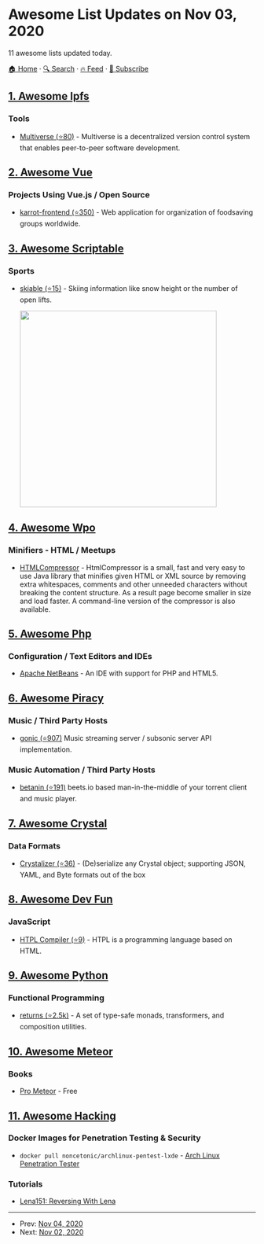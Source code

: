 # Awesome List Updates on Nov 03, 2020

11 awesome lists updated today.

[🏠 Home](/README.md) · [🔍 Search](https://test.trackawesomelist.com/search/) · [🔥 Feed](https://test.trackawesomelist.com/rss.xml) · [📮 Subscribe](https://trackawesomelist.us17.list-manage.com/subscribe?u=d2f0117aa829c83a63ec63c2f&id=36a103854c)



## [1. Awesome Ipfs](/content/ipfs/awesome-ipfs/README.md)

### Tools

*   [Multiverse (⭐80)](https://github.com/multiverse-vcs/go-multiverse) - Multiverse is a decentralized version control system that enables peer-to-peer software development.

## [2. Awesome Vue](/content/vuejs/awesome-vue/README.md)

### Projects Using Vue.js / Open Source

*   [karrot-frontend (⭐350)](https://github.com/yunity/karrot-frontend) - Web application for organization of foodsaving groups worldwide.

## [3. Awesome Scriptable](/content/dersvenhesse/awesome-scriptable/README.md)

### Sports

*   [skiable (⭐15)](https://github.com/p0fi/skiable-for-scriptable) - Skiing information like snow height or the number of open lifts.

    <img src="https://raw.githubusercontent.com/p0fi/skiable-for-scriptable/main/cover.png" width="400"/>

## [4. Awesome Wpo](/content/davidsonfellipe/awesome-wpo/README.md)

### Minifiers - HTML / Meetups

*   [HTMLCompressor](https://code.google.com/archive/p/htmlcompressor/) - HtmlCompressor is a small, fast and very easy to use Java library that minifies given HTML or XML source by removing extra whitespaces, comments and other unneeded characters without breaking the content structure. As a result page become smaller in size and load faster. A command-line version of the compressor is also available.

## [5. Awesome Php](/content/ziadoz/awesome-php/README.md)

### Configuration / Text Editors and IDEs

*   [Apache NetBeans](https://netbeans.apache.org/) - An IDE with support for PHP and HTML5.

## [6. Awesome Piracy](/content/Igglybuff/awesome-piracy/README.md)

### Music / Third Party Hosts

*   [gonic (⭐907)](https://github.com/sentriz/gonic) Music streaming server / subsonic server API implementation.

### Music Automation / Third Party Hosts

*   [betanin (⭐191)](https://github.com/sentriz/betanin) beets.io based man-in-the-middle of your torrent client and music player.

## [7. Awesome Crystal](/content/veelenga/awesome-crystal/README.md)

### Data Formats

*   [Crystalizer (⭐36)](https://github.com/j8r/crystalizer) - (De)serialize any Crystal object; supporting JSON, YAML, and Byte formats out of the box

## [8. Awesome Dev Fun](/content/mislavcimpersak/awesome-dev-fun/README.md)

### JavaScript

*   [HTPL Compiler (⭐9)](https://github.com/roveroniandrea/HTPLcompiler) - HTPL is a programming language based on HTML.

## [9. Awesome Python](/content/vinta/awesome-python/README.md)

### Functional Programming

*   [returns (⭐2.5k)](https://github.com/dry-python/returns) - A set of type-safe monads, transformers, and composition utilities.

## [10. Awesome Meteor](/content/Urigo/awesome-meteor/README.md)

### Books

*   [Pro Meteor](https://pdfslide.net/documents/pro-meteor-book.html) - Free

## [11. Awesome Hacking](/content/carpedm20/awesome-hacking/README.md)

### Docker Images for Penetration Testing & Security

*   `docker pull noncetonic/archlinux-pentest-lxde` - [Arch Linux Penetration Tester](https://hub.docker.com/r/noncetonic/archlinux-pentest-lxde)

### Tutorials

*   [Lena151: Reversing With Lena](https://archive.org/details/lena151)

---

- Prev: [Nov 04, 2020](/content/2020/11/04/README.md)
- Next: [Nov 02, 2020](/content/2020/11/02/README.md)